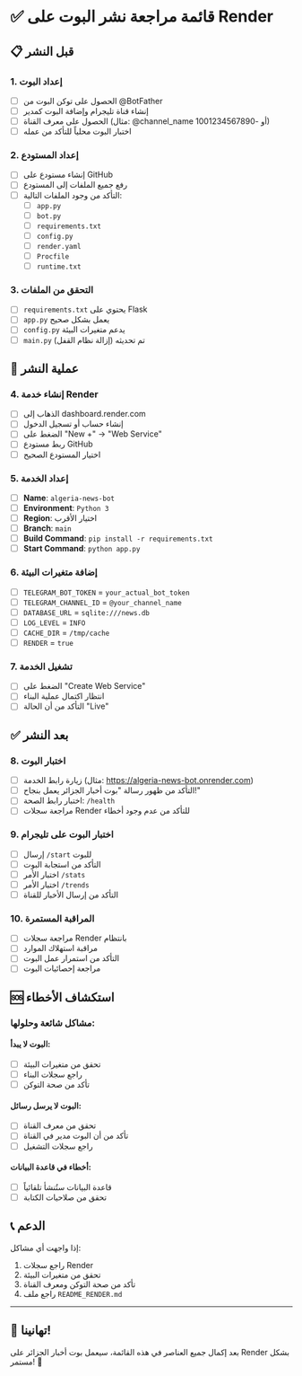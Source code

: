 # ✅ قائمة مراجعة نشر البوت على Render

## 📋 قبل النشر

### 1. إعداد البوت
- [ ] الحصول على توكن البوت من @BotFather
- [ ] إنشاء قناة تليجرام وإضافة البوت كمدير
- [ ] الحصول على معرف القناة (مثال: @channel_name أو -1001234567890)
- [ ] اختبار البوت محلياً للتأكد من عمله

### 2. إعداد المستودع
- [ ] إنشاء مستودع على GitHub
- [ ] رفع جميع الملفات إلى المستودع
- [ ] التأكد من وجود الملفات التالية:
  - [ ] `app.py`
  - [ ] `bot.py`
  - [ ] `requirements.txt`
  - [ ] `config.py`
  - [ ] `render.yaml`
  - [ ] `Procfile`
  - [ ] `runtime.txt`

### 3. التحقق من الملفات
- [ ] `requirements.txt` يحتوي على Flask
- [ ] `app.py` يعمل بشكل صحيح
- [ ] `config.py` يدعم متغيرات البيئة
- [ ] `main.py` تم تحديثه (إزالة نظام القفل)

## 🚀 عملية النشر

### 4. إنشاء خدمة Render
- [ ] الذهاب إلى dashboard.render.com
- [ ] إنشاء حساب أو تسجيل الدخول
- [ ] الضغط على "New +" → "Web Service"
- [ ] ربط مستودع GitHub
- [ ] اختيار المستودع الصحيح

### 5. إعداد الخدمة
- [ ] **Name**: `algeria-news-bot`
- [ ] **Environment**: `Python 3`
- [ ] **Region**: اختيار الأقرب
- [ ] **Branch**: `main`
- [ ] **Build Command**: `pip install -r requirements.txt`
- [ ] **Start Command**: `python app.py`

### 6. إضافة متغيرات البيئة
- [ ] `TELEGRAM_BOT_TOKEN` = `your_actual_bot_token`
- [ ] `TELEGRAM_CHANNEL_ID` = `@your_channel_name`
- [ ] `DATABASE_URL` = `sqlite:///news.db`
- [ ] `LOG_LEVEL` = `INFO`
- [ ] `CACHE_DIR` = `/tmp/cache`
- [ ] `RENDER` = `true`

### 7. تشغيل الخدمة
- [ ] الضغط على "Create Web Service"
- [ ] انتظار اكتمال عملية البناء
- [ ] التأكد من أن الحالة "Live"

## ✅ بعد النشر

### 8. اختبار البوت
- [ ] زيارة رابط الخدمة (مثال: https://algeria-news-bot.onrender.com)
- [ ] التأكد من ظهور رسالة "بوت أخبار الجزائر يعمل بنجاح!"
- [ ] اختبار رابط الصحة: `/health`
- [ ] مراجعة سجلات Render للتأكد من عدم وجود أخطاء

### 9. اختبار البوت على تليجرام
- [ ] إرسال `/start` للبوت
- [ ] التأكد من استجابة البوت
- [ ] اختبار الأمر `/stats`
- [ ] اختبار الأمر `/trends`
- [ ] التأكد من إرسال الأخبار للقناة

### 10. المراقبة المستمرة
- [ ] مراجعة سجلات Render بانتظام
- [ ] مراقبة استهلاك الموارد
- [ ] التأكد من استمرار عمل البوت
- [ ] مراجعة إحصائيات البوت

## 🆘 استكشاف الأخطاء

### مشاكل شائعة وحلولها:

#### البوت لا يبدأ:
- [ ] تحقق من متغيرات البيئة
- [ ] راجع سجلات البناء
- [ ] تأكد من صحة التوكن

#### البوت لا يرسل رسائل:
- [ ] تحقق من معرف القناة
- [ ] تأكد من أن البوت مدير في القناة
- [ ] راجع سجلات التشغيل

#### أخطاء في قاعدة البيانات:
- [ ] قاعدة البيانات ستُنشأ تلقائياً
- [ ] تحقق من صلاحيات الكتابة

## 📞 الدعم

إذا واجهت أي مشاكل:
1. راجع سجلات Render
2. تحقق من متغيرات البيئة
3. تأكد من صحة التوكن ومعرف القناة
4. راجع ملف `README_RENDER.md`

---

## 🎉 تهانينا!

بعد إكمال جميع العناصر في هذه القائمة، سيعمل بوت أخبار الجزائر على Render بشكل مستمر! 🚀 